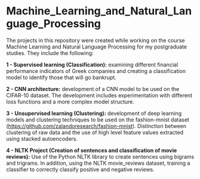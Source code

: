 # Machine_Learning_and_Natural_Language_Processing

The projects in this repository were created while working on the course Machine Learning and Natural Language Processing for my postgraduate studies. They include the following:

**1 - Supervised learning (Classification):** examining different financial performance indicators of Greek companies and creating a classification model to identify those that will go bankrupt.

**2 - CNN architecture:** development of a CNN model to be used on the CIFAR-10 dataset. The development includes experimentation with different loss functions and a more complex model structure.

**3 - Unsupervised learning (Clustering):** development of deep learning models and clustering techniques to be used on the fashion-mnist dataset (https://github.com/zalandoresearch/fashion-mnist). Distinction between clustering of raw data and the use of high level feature values extracted using stacked autoencoders.

**4 - NLTK Project (Creation of sentences and classification of movie reviews):** Use of the Python NLTK library to create sentences using bigrams and trigrams. In addition, using the NLTK movie_reviews dataset, training a classifier to correctly classify positive and negative reviews.
